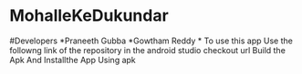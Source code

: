 # MohalleKeDukundar
#Developers
  *Praneeth Gubba
  *Gowtham Reddy
  *
To use this app
Use the followng link of the repository in the android studio checkout url 
Build the Apk
And Installthe App Using apk
